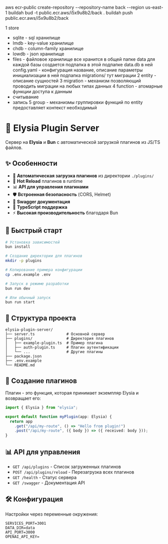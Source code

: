

aws ecr-public create-repository --repository-name back --region us-east-1
buildah bud  -t public.ecr.aws/i5x9u8b2/back .
buildah push public.ecr.aws/i5x9u8b2/back




1 store 
  - sqlite - sql хранилище
  - lmdb - key-value хранилище
  - chdb - column-family хранилище
  - lowdb - json хранилище
  - files - файловое хранилище 
  все хранится в общей папке data
  для каждой базы создается подпапка
  в этой подпапке data.db
  в ней config.yaml - конфигурация название, описание параметры инициализации 
  в ней подпапка migrations/ тут миграции
2 entity - описание сущностей 
3 migration - механизм позволяющий проводить миграции на любых типах данных
4 function - атомарные функции доступа к данным 
  - считывание 
  - запись
5 group - механизмы группировки функций по entity предоставляет контекст необходимый  


  
  # 🚀 Elysia Plugin Server
  
  Сервер на **Elysia** и **Bun** с автоматической загрузкой плагинов из JS/TS файлов.
  
  ## ✨ Особенности
  
  - 🔌 **Автоматическая загрузка плагинов** из директории `./plugins/`
  - 🔄 **Hot Reload** плагинов в runtime
  - 📊 **API для управления плагинами**
  - 🛡️ **Встроенная безопасность** (CORS, Helmet)
  - 📖 **Swagger документация**
  - 🎯 **TypeScript поддержка**
  - ⚡ **Высокая производительность** благодаря Bun
  
  ## 🚀 Быстрый старт
  
  ```bash
  # Установка зависимостей
  bun install
  
  # Создание директории для плагинов
  mkdir -p plugins
  
  # Копирование примера конфигурации
  cp .env.example .env
  
  # Запуск в режиме разработки
  bun run dev
  
  # Или обычный запуск
  bun run start
  ```
  
  ## 📁 Структура проекта
  
  ```
  elysia-plugin-server/
  ├── server.ts              # Основной сервер
  ├── plugins/               # Директория плагинов
  │   ├── example-plugin.ts  # Пример плагина
  │   ├── auth-plugin.ts     # Плагин аутентификации
  │   └── ...                # Другие плагины
  ├── package.json
  ├── .env.example
  └── README.md
  ```
  
  ## 🔌 Создание плагинов
  
  Плагин - это функция, которая принимает экземпляр Elysia и возвращает его:
  
  ```typescript
  import { Elysia } from "elysia";
  
  export default function myPlugin(app: Elysia) {
    return app
      .get("/api/my-route", () => "Hello from plugin!")
      .post("/api/my-route", ({ body }) => ({ received: body }));
  }
  ```
  
  ## 📊 API для управления
  
  - `GET /api/plugins` - Список загруженных плагинов
  - `POST /api/plugins/reload` - Перезагрузка всех плагинов
  - `GET /health` - Статус сервера
  - `GET /swagger` - Документация API
  
  ## 🛠️ Конфигурация
  
  Настройки через переменные окружения:
  
  ```env
SERVICES_PORT=3001
DATA_DIR=data 
API_PORT=3000
OPENAI_API_KEY=
  ```
  

